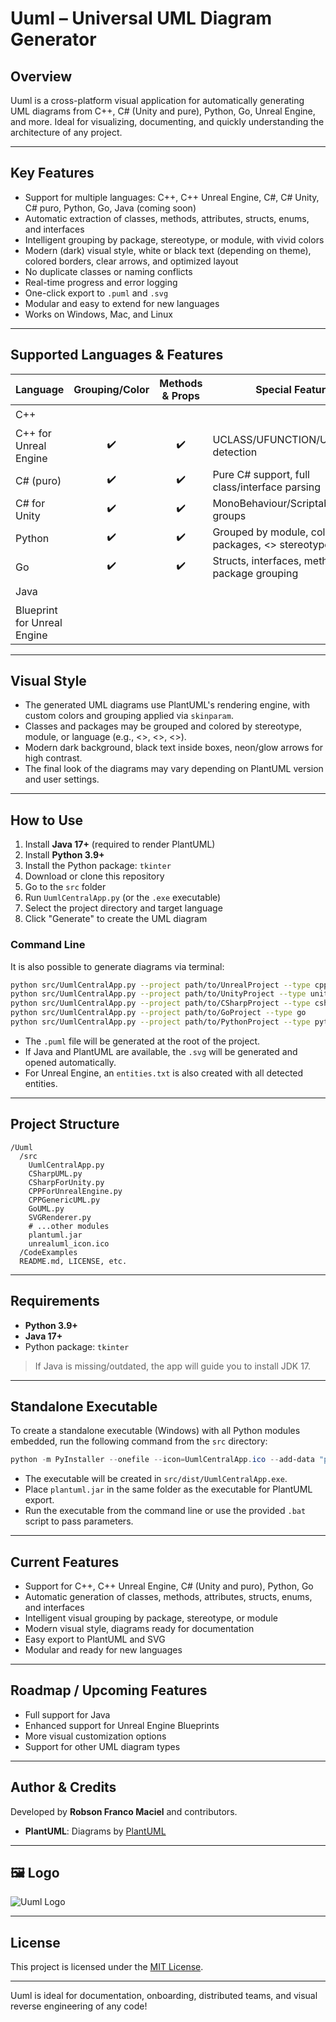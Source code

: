 # Uuml – Universal UML Diagram Generator

## Overview

Uuml is a cross-platform visual application for automatically generating UML diagrams from C++, C# (Unity and pure), Python, Go, Unreal Engine, and more. Ideal for visualizing, documenting, and quickly understanding the architecture of any project.

---

## Key Features

- Support for multiple languages: C++, C++ Unreal Engine, C#, C# Unity, C# puro, Python, Go, Java (coming soon)
- Automatic extraction of classes, methods, attributes, structs, enums, and interfaces
- Intelligent grouping by package, stereotype, or module, with vivid colors
- Modern (dark) visual style, white or black text (depending on theme), colored borders, clear arrows, and optimized layout
- No duplicate classes or naming conflicts
- Real-time progress and error logging
- One-click export to `.puml` and `.svg`
- Modular and easy to extend for new languages
- Works on Windows, Mac, and Linux

---

## Supported Languages & Features

| Language                     | Grouping/Color | Methods & Props | Special Features                                | Planned/Future |
|------------------------------|:--------------:|:---------------:|------------------------------------------------|:--------------:|
| C++                          |                |                 |                                                |       ✔️       |
| C++ for Unreal Engine        |      ✔️        |       ✔️        | UCLASS/UFUNCTION/UPROPERTY detection           |                |
| C# (puro)                    |      ✔️        |       ✔️        | Pure C# support, full class/interface parsing   |                |
| C# for Unity                 |      ✔️        |       ✔️        | MonoBehaviour/ScriptableObject groups          |                |
| Python                       |      ✔️        |       ✔️        | Grouped by module, colored packages, <<PythonClass>> stereotype |                |
| Go                           |      ✔️        |       ✔️        | Structs, interfaces, methods, package grouping  |                |
| Java                         |                |                 |                                                |       ✔️       |
| Blueprint for Unreal Engine  |                |                 |                                                |       ✔️       |

---

## Visual Style

- The generated UML diagrams use PlantUML's rendering engine, with custom colors and grouping applied via `skinparam`.
- Classes and packages may be grouped and colored by stereotype, module, or language (e.g., <<PythonClass>>, <<CppModule>>, <<MonoBehaviour>>).
- Modern dark background, black text inside boxes, neon/glow arrows for high contrast.
- The final look of the diagrams may vary depending on PlantUML version and user settings.

---

## How to Use

1. Install **Java 17+** (required to render PlantUML)
2. Install **Python 3.9+**
3. Install the Python package: `tkinter`
4. Download or clone this repository
5. Go to the `src` folder
6. Run `UumlCentralApp.py` (or the `.exe` executable)
7. Select the project directory and target language
8. Click "Generate" to create the UML diagram

### Command Line

It is also possible to generate diagrams via terminal:

```bash
python src/UumlCentralApp.py --project path/to/UnrealProject --type cpp4ue
python src/UumlCentralApp.py --project path/to/UnityProject --type unity
python src/UumlCentralApp.py --project path/to/CSharpProject --type csharp
python src/UumlCentralApp.py --project path/to/GoProject --type go
python src/UumlCentralApp.py --project path/to/PythonProject --type python
```

- The `.puml` file will be generated at the root of the project.
- If Java and PlantUML are available, the `.svg` will be generated and opened automatically.
- For Unreal Engine, an `entities.txt` is also created with all detected entities.

---

## Project Structure

```
/Uuml
  /src
    UumlCentralApp.py
    CSharpUML.py
    CSharpForUnity.py
    CPPForUnrealEngine.py
    CPPGenericUML.py
    GoUML.py
    SVGRenderer.py
    # ...other modules
    plantuml.jar
    unrealuml_icon.ico
  /CodeExamples
  README.md, LICENSE, etc.
```

---

## Requirements

- **Python 3.9+**
- **Java 17+**
- Python package: `tkinter`

> If Java is missing/outdated, the app will guide you to install JDK 17.

---

## Standalone Executable

To create a standalone executable (Windows) with all Python modules embedded, run the following command from the `src` directory:

```powershell
python -m PyInstaller --onefile --icon=UumlCentralApp.ico --add-data "plantuml.jar;." --hidden-import=CPPForUnrealEngine --hidden-import=CSharpForUnity --hidden-import=CPPGenericUML --hidden-import=CSharpUML --hidden-import=GoUML UumlCentralApp.py
```

- The executable will be created in `src/dist/UumlCentralApp.exe`.
- Place `plantuml.jar` in the same folder as the executable for PlantUML export.
- Run the executable from the command line or use the provided `.bat` script to pass parameters.

---

## Current Features

- Support for C++, C++ Unreal Engine, C# (Unity and puro), Python, Go
- Automatic generation of classes, methods, attributes, structs, enums, and interfaces
- Intelligent visual grouping by package, stereotype, or module
- Modern visual style, diagrams ready for documentation
- Easy export to PlantUML and SVG
- Modular and ready for new languages

---

## Roadmap / Upcoming Features

- Full support for Java
- Enhanced support for Unreal Engine Blueprints
- More visual customization options
- Support for other UML diagram types

---

## Author & Credits

Developed by **Robson Franco Maciel** and contributors.

- **PlantUML**: Diagrams by [PlantUML](https://plantuml.com/)

---

## 🖼️ Logo

![Uuml Logo](images/logo.png)

---

## License

This project is licensed under the [MIT License](LICENSE).

---

Uuml is ideal for documentation, onboarding, distributed teams, and visual reverse engineering of any code!
